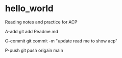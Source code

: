 # hello_world
Reading notes and practice for ACP

A-add   git add Readme.md

C-commit   git commit -m "update read me to show acp"

P-push    git push origain main